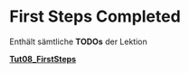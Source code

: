 # First Steps Completed

Enthält sämtliche **TODOs** der Lektion

[**Tut08_FirstSteps**](../Tut08_FirstSteps)